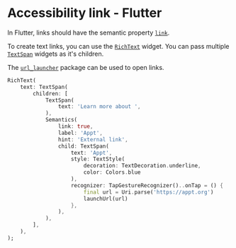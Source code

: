 # Accessibility link - Flutter

In Flutter, links should have the semantic property [`link`](https://api.flutter.dev/flutter/semantics/SemanticsProperties/link.html). 

To create text links, you can use the [`RichText`](https://api.flutter.dev/flutter/widgets/RichText-class.html) widget. You can pass multiple [`TextSpan`](https://api.flutter.dev/flutter/painting/TextSpan-class.html) widgets as it's children.

The [`url_launcher`](https://pub.dev/packages/url_launcher) package can be used to open links.

```dart
RichText(
    text: TextSpan(
        children: [
            TextSpan(
                text: 'Learn more about ',
            ),
            Semantics(
                link: true,
                label: 'Appt',
                hint: 'External link',
                child: TextSpan(
                    text: 'Appt',
                    style: TextStyle(
                        decoration: TextDecoration.underline, 
                        color: Colors.blue
                    ),
                    recognizer: TapGestureRecognizer()..onTap = () {
                        final url = Uri.parse('https://appt.org')
                        launchUrl(url)
                    },
                ),
            ),
        ],
    ),
);
```
